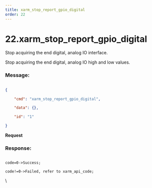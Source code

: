 ```yaml
---
title: xarm_stop_report_gpio_digital
order: 22
---
```

# 22.xarm\_stop\_report\_gpio\_digital



Stop acquiring the end digital, analog IO interface.

Stop acquiring the end digital, analog IO high and low values.
 






### Message:  



```json

{

    "cmd": "xarm_stop_report_gpio_digital",

    "data": {},

    "id": "1"

}

```     
**Request**










### Response:     



```

code=0->Success;

code!=0->Failed, refer to xarm_api_code;

```



\










